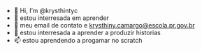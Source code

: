 - 👋 Hi, I’m @krysthintyc
- 👀 estou interresada em aprender 
- 🌱 meu email de contato e  krysthiny.camargo@escola.pr.gov.br
- 💞️ estou interresada a aprender a produzir historias
- 📫 estou aprendendo a progamar no scratch
